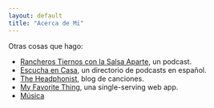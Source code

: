```yaml
---
layout: default
title: "Acerca de Mi"
---
```


<p class="mb-2">Otras cosas que hago:</p>
<ul class="list-unstyled">
  <li class="mb-2"><a href="https://rancherostiernos.com">Rancheros Tiernos con la Salsa Aparte</a>, un podcast.</li>
  <li class="mb-2"><a href="https://escuchaen.casa">Escucha en Casa</a>, un directorio de podcasts en español.</li>
  <li class="mb-2"><a href="https://theheadphonist.com">The Headphonist</a>, blog de canciones.</li>
  <li class="mb-2"><a href="https://things.axelvaldez.mx">My Favorite Thing</a>, una single-serving web app.</li>
  <li class="mb-2"><a href="https://soundcloud.com/axelvaldez">Música</a></li>
</ul>
